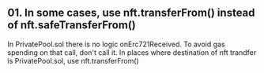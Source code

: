 ## 01. In some cases, use nft.transferFrom() instead of nft.safeTransferFrom()
In PrivatePool.sol there is no logic onErc721Received. To avoid gas spending on that call, don't call it.
In places where destination of nft trandfer is PrivatePool.sol, use nft.transferFrom()